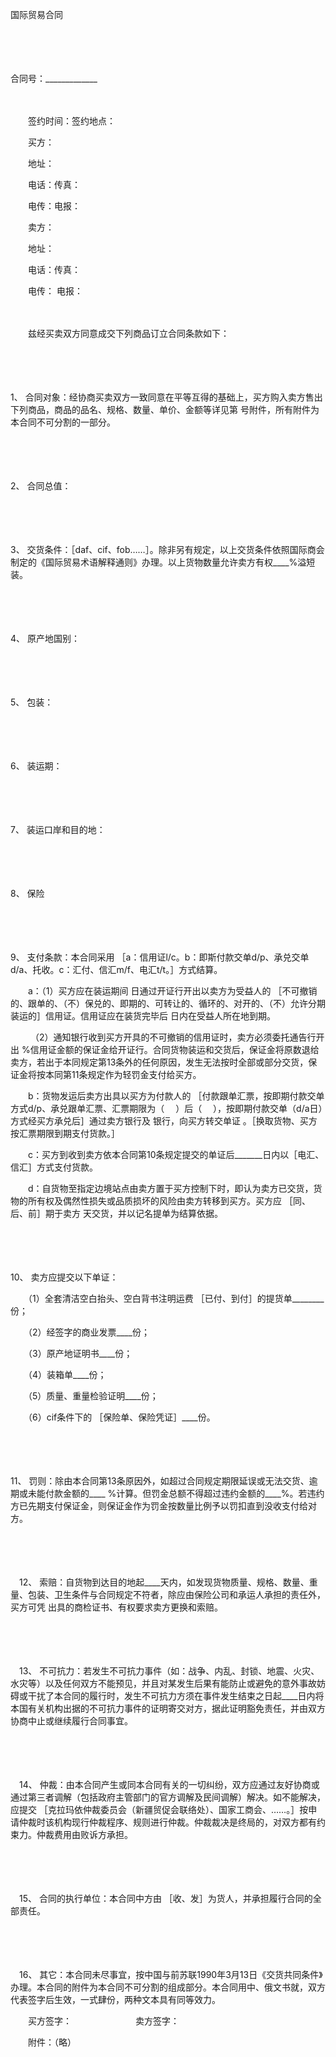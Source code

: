 



国际贸易合同



 

　　

　　


 合同号：_____________
 
　　



　　签约时间：签约地点：

　　买方：

　　地址：

　　电话：传真：

　　电传：电报：

　　卖方：

　　地址：

　　电话：传真：

　　电传： 电报：

　　

　　兹经买卖双方同意成交下列商品订立合同条款如下：

　　

　　

1、
合同对象：经协商买卖双方一致同意在平等互得的基础上，买方购入卖方售出下列商品，商品的品名、规格、数量、单价、金额等详见第 号附件，所有附件为本合同不可分割的一部分。

　　

　　

2、
合同总值：

　　

　　

3、
交货条件：［daf、cif、fob……］。除非另有规定，以上交货条件依照国际商会制定的《国际贸易术语解释通则》办理。以上货物数量允许卖方有权____%溢短装。

　　

　　

4、
原产地国别：

　　

　　

5、
包装：

　　

　　

6、
装运期：

　　

　　

7、
装运口岸和目的地：

　　

　　

8、
保险

　　

　　

9、
支付条款：本合同采用 ［a：信用证l/c。b：即斯付款交单d/p、承兑交单d/a、托收。c：汇付、信汇m/f、电汇t/t。］方式结算。

　　a：（1）买方应在装运期间 日通过开证行开出以卖方为受益人的 ［不可撤销的、跟单的、（不）保兑的、即期的、可转让的、循环的、对开的、（不）允许分期装运的］信用证。信用证应在装货完毕后 日内在受益人所在地到期。

　　 （2）通知银行收到买方开具的不可撤销的信用证时，卖方必须委托通告行开出 %信用证金额的保证金给开证行。合同货物装运和交货后，保证金将原数退给卖方，若出于本同规定第13条外的任何原因，发生无法按时全部或部分交货，保证金将按本同第11条规定作为轻罚金支付给买方。

　　b：货物发运后卖方出具以买方为付款人的 ［付款跟单汇票，按即期付款交单方式d/p、承兑跟单汇票、汇票期限为（　 ）后（　 ），按即期付款交单（d/a日）方式经买方承兑后］通过卖方银行及 银行，向买方转交单证 。［换取货物、买方按汇票期限到期支付货款。］

　　c：买方到收到卖方依本合同第10条规定提交的单证后_______日内以［电汇、信汇］方式支付货款。

　　d：自货物至指定边境站点由卖方置于买方控制下时，即认为卖方已交货，货物的所有权及偶然性损失或品质损坏的风险由卖方转移到买方。买方应 ［同、后、前］期于卖方 天交货，并以记名提单为结算依据。

　　

　　

10、
卖方应提交以下单证：

　　（1）全套清洁空白抬头、空白背书注明运费 ［已付、到付］的提货单________份；

　　（2）经签字的商业发票____份；

　　（3）原产地证明书____份；

　　（4）装箱单____份；

　　（5）质量、重量检验证明____份；

　　（6）cif条件下的 ［保险单、保险凭证］____份。

　　

　　

11、
罚则：除由本合同第13条原因外，如超过合同规定期限延误或无法交货、逾期或未能付款金额的____ %计算。但罚金总额不得超过违约金额的____%。若违约方已先期支付保证金，则保证金作为罚金按数量比例予以罚扣直到没收支付给对方。

　　

　　

　12、
索赔：自货物到达目的地起____天内，如发现货物质量、规格、数量、重量、包装、卫生条件与合同规定不符者，除应由保险公司和承运人承担的责任外，买方可凭 出具的商检证书、有权要求卖方更换和索赔。

　　

　　

　13、
不可抗力：若发生不可抗力事件（如：战争、内乱、封锁、地震、火灾、水灾等）以及任何双方不能预见，并且对某发生后果有能防止或避免的意外事故妨碍或干扰了本合同的履行时，发生不可抗力方须在事件发生结束之日起____日内将本国有关机构出据的不可抗力事件的证明寄交对方，据此证明豁免责任，并由双方协商中止或继续履行合同事宜。

　　

　　

　14、
仲裁：由本合同产生或同本合同有关的一切纠纷，双方应通过友好协商或通过第三者调解（包括政府主管部门的官方调解及民间调解）解决。如不能解决，应提交 ［克拉玛依仲裁委员会（新疆贸促会联络处）、国家工商会、……。］按申请仲裁时该机构现行仲裁程序、规则进行仲裁。仲裁裁决是终局的，对双方都有约束力。仲裁费用由败诉方承担。

　　

　　

　15、
合同的执行单位：本合同中方由 ［收、发］为货人，并承担履行合同的全部责任。

　　

　　

　16、
其它：本合同未尽事宜，按中国与前苏联1990年3月13日《交货共同条件》办理。本合同的附件为本合同不可分割的组成部分。本合同用中、俄文书就，双方代表签字后生效，一式肆份，两种文本具有同等效力。　　

　　买方签字：　　　　　　　 卖方签字：　　

　　附件：（略） 

　　